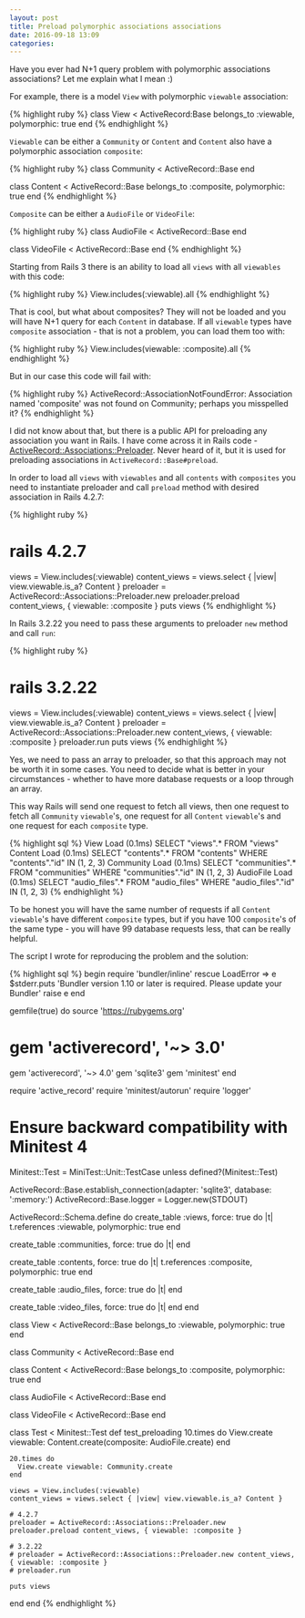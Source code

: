 ```yaml
---
layout: post
title: Preload polymorphic associations associations
date: 2016-09-18 13:09
categories:
---
```


Have you ever had N+1 query problem with polymorphic associations associations? Let me explain what I mean :)

For example, there is a model `View` with polymorphic `viewable` association:

{% highlight ruby %}
class View < ActiveRecord:Base
  belongs_to :viewable, polymorphic: true
end
{% endhighlight %}

`Viewable` can be either a `Community` or `Content` and `Content` also have a polymorphic association `composite`:

{% highlight ruby %}
class Community < ActiveRecord::Base
end

class Content < ActiveRecord::Base
  belongs_to :composite, polymorphic: true
end
{% endhighlight %}

`Composite` can be either a `AudioFile` or `VideoFile`:

{% highlight ruby %}
class AudioFile < ActiveRecord::Base
end

class VideoFile < ActiveRecord::Base
end
{% endhighlight %}

Starting from Rails 3 there is an ability to load all `views` with all `viewables` with this code:

{% highlight ruby %}
View.includes(:viewable).all
{% endhighlight %}

That is cool, but what about composites? They will not be loaded and you will have N+1 query for each `Content`
in database. If all `viewable` types have `composite` association - that is not a problem, you can load them too with:

{% highlight ruby %}
View.includes(viewable: :composite).all
{% endhighlight %}

But in our case this code will fail with:

{% highlight ruby %}
ActiveRecord::AssociationNotFoundError: Association named 'composite' was not found on Community; perhaps you misspelled it?
{% endhighlight %}

I did not know about that, but there is a public API for preloading any association you want in Rails. I have come
across it in Rails code - [ActiveRecord::Associations::Preloader](http://apidock.com/rails/v4.2.7/ActiveRecord/Associations/Preloader/preload).
Never heard of it, but it is used for preloading associations in `ActiveRecord::Base#preload`.

In order to load all `views` with `viewables` and all `contents` with `composites` you need to instantiate preloader
and call `preload` method with desired association in Rails 4.2.7:

{% highlight ruby %}
# rails 4.2.7
views = View.includes(:viewable)
content_views = views.select { |view| view.viewable.is_a? Content }
preloader = ActiveRecord::Associations::Preloader.new
preloader.preload content_views, { viewable: :composite }
puts views
{% endhighlight %}

In Rails 3.2.22 you need to pass these arguments to preloader `new` method and call `run`:

{% highlight ruby %}
# rails 3.2.22
views = View.includes(:viewable)
content_views = views.select { |view| view.viewable.is_a? Content }
preloader = ActiveRecord::Associations::Preloader.new content_views, { viewable: :composite  }
preloader.run
puts views
{% endhighlight %}

Yes, we need to pass an array to preloader, so that this approach may not be worth it in some cases. You need to decide
what is better in your circumstances - whether to have more database requests or a loop through an array.

This way Rails will send one request to fetch all views, then one request to fetch all `Community` `viewable`'s, one
request for all `Content` `viewable`'s and one request for each `composite` type.

{% highlight sql %}
View Load (0.1ms)  SELECT "views".* FROM "views"
Content Load (0.1ms)  SELECT "contents".* FROM "contents" WHERE "contents"."id" IN (1, 2, 3)
Community Load (0.1ms)  SELECT "communities".* FROM "communities" WHERE "communities"."id" IN (1, 2, 3)
AudioFile Load (0.1ms)  SELECT "audio_files".* FROM "audio_files" WHERE "audio_files"."id" IN (1, 2, 3)
{% endhighlight %}

To be honest you will have the same number of requests if all `Content` `viewable`'s have different `composite` types,
but if you have 100 `composite`'s of the same type - you will have 99 database requests less, that can be really
helpful.

The script I wrote for reproducing the problem and the solution:

{% highlight sql %}
begin
  require 'bundler/inline'
rescue LoadError => e
  $stderr.puts 'Bundler version 1.10 or later is required. Please update your Bundler'
  raise e
end

gemfile(true) do
  source 'https://rubygems.org'
  # gem 'activerecord', '~> 3.0'
  gem 'activerecord', '~> 4.0'
  gem 'sqlite3'
  gem 'minitest'
end

require 'active_record'
require 'minitest/autorun'
require 'logger'

# Ensure backward compatibility with Minitest 4
Minitest::Test = MiniTest::Unit::TestCase unless defined?(Minitest::Test)

ActiveRecord::Base.establish_connection(adapter: 'sqlite3', database: ':memory:')
ActiveRecord::Base.logger = Logger.new(STDOUT)

ActiveRecord::Schema.define do
  create_table :views, force: true do |t|
    t.references :viewable, polymorphic: true
  end

  create_table :communities, force: true do |t|
  end

  create_table :contents, force: true do |t|
    t.references :composite, polymorphic: true
  end

  create_table :audio_files, force: true do |t|
  end

  create_table :video_files, force: true do |t|
  end
end

class View < ActiveRecord::Base
  belongs_to :viewable, polymorphic: true
end

class Community < ActiveRecord::Base
end

class Content < ActiveRecord::Base
  belongs_to :composite, polymorphic: true
end

class AudioFile < ActiveRecord::Base
end

class VideoFile < ActiveRecord::Base
end

class Test < Minitest::Test
  def test_preloading
    10.times do
      View.create viewable: Content.create(composite: AudioFile.create)
    end

    20.times do
      View.create viewable: Community.create
    end

    views = View.includes(:viewable)
    content_views = views.select { |view| view.viewable.is_a? Content }

    # 4.2.7
    preloader = ActiveRecord::Associations::Preloader.new
    preloader.preload content_views, { viewable: :composite }

    # 3.2.22
    # preloader = ActiveRecord::Associations::Preloader.new content_views, { viewable: :composite }
    # preloader.run

    puts views
  end
end
{% endhighlight %}
